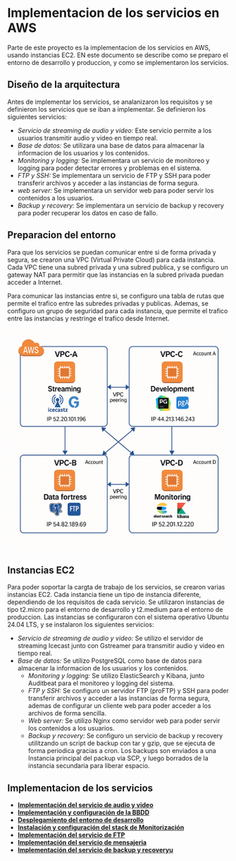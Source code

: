 # Implementacion de los servicios en AWS

Parte de este proyecto es la implementacion de los servicios en AWS, usando instancias EC2. EN este documento se describe como se preparo el entorno de desarrollo y produccion, y como se implementaron los servicios.

## Diseño de la arquitectura

Antes de implementar los servicios, se analanizaron los requisitos y se definieron los servicios que se iban a implementar. Se definieron los siguientes servicios:

- *Servicio de streaming de audio y video:* Este servicio permite a los usuarios transmitir audio y video en tiempo real.
- *Base de datos:* Se utilizara una base de datos para almacenar la informacion de los usuarios y los contenidos.
- *Monitoring y logging:* Se implementara un servicio de monitoreo y logging para poder detectar errores y problemas en el sistema.
- *FTP y SSH:* Se implementara un servicio de FTP y SSH para poder transferir archivos y acceder a las instancias de forma segura.
- *web server:* Se implementara un servidor web para poder servir los contenidos a los usuarios.
- *Backup y recovery:* Se implementara un servicio de backup y recovery para poder recuperar los datos en caso de fallo.

## Preparacion del entorno

Para que los servicios se puedan comunicar entre si de forma privada y segura, se crearon una VPC (Virtual Private Cloud) para cada instancia. Cada VPC tiene una subred privada y una subred publica, y se configuro un gateway NAT para
permitir que las instancias en la subred privada puedan acceder a Internet.

Para comunicar las instancias entre si, se configuro una tabla de rutas que permite el trafico entre las subredes privadas y publicas. Ademas, se configuro un grupo de seguridad para cada instancia, que permite el trafico entre las instancias y restringe el trafico desde Internet.

![aws.png](./aws.png)

## Instancias EC2

Para poder soportar la cargta de trabajo de los servicios, se crearon varias instancias EC2. Cada instancia tiene un tipo de instancia diferente, dependiendo de los requisitos de cada servicio. Se utilizaron instancias de tipo t2.micro para el entorno de desarrollo y t2.medium para el entorno de produccion.
Las instancias se configuraron con el sistema operativo Ubuntu 24.04 LTS, y se instalaron los siguientes servicios:

- *Servicio de streaming de audio y video:* Se utilizo el servidor de streaming Icecast junto con Gstreamer para transmitir audio y video en tiempo real.
- *Base de datos:* Se utilizo PostgreSQL como base de datos para almacenar la informacion de los usuarios y los contenidos.
  - *Monitoring y logging:* Se utilizo ElasticSearch y Kibana, junto Auditbeat para el monitoreo y logging del sistema.
  - *FTP y SSH:* Se configuro un servidor FTP (proFTP) y SSH para poder transferir archivos y acceder a las instancias de forma segura, ademas de configurar un cliente web para poder acceder a los archivos de forma sencilla.
  - *Web server:* Se utilizo Nginx como servidor web para poder servir los contenidos a los usuarios.
  - *Backup y recovery:* Se configuro un servicio de backup y recovery utilitzando un script de backup con tar y gzip, que se ejecuta de forma periodica gracias a cron. Los backups son enviados a una Instancia principal del packup via SCP, y luego borrados de la instancia secundaria para liberar espacio. 

## Implementacion de los servicios

- **[Implementación del servicio de audio y video](02.2_documentacion_tecnica/02.2.1_streaming.md)**
- **[Implementación y configuración de la BBDD](02.2_documentacion_tecnica/02.2.2_bbdd.md)**
- **[Desplegamiento del entorno de desarrollo](02.2_documentacion_tecnica/02.2.3_web.md)**
- **[Instalación y configuración del stack de Monitorización](02.2_documentacion_tecnica/02.2.4_elk.md)**
- **[Implementación del servicio de FTP](02.2_documentacion_tecnica/02.2.5_ftp.md)**
- **[Implementación del servicio de mensajeria](02.2_documentacion_tecnica/02.2.6_msg.md)**
- **[Implementación del servicio de backup y recoveryu](02.2_documentacion_tecnica/02.2.7_backup.md)**


